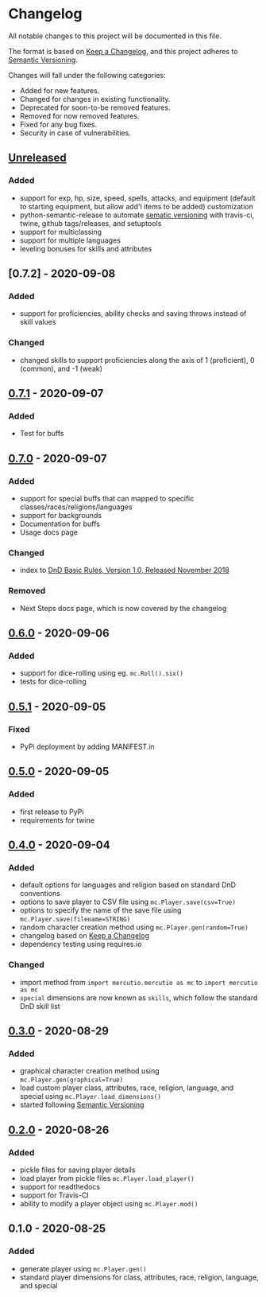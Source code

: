 # Changelog
All notable changes to this project will be documented in this file.

The format is based on [Keep a Changelog](https://keepachangelog.com/en/1.0.0/),
and this project adheres to [Semantic Versioning](https://semver.org/spec/v2.0.0.html).

Changes will fall under the following categories:
- Added for new features.
- Changed for changes in existing functionality.
- Deprecated for soon-to-be removed features.
- Removed for now removed features.
- Fixed for any bug fixes.
- Security in case of vulnerabilities.

## [Unreleased]
### Added
- support for exp, hp, size, speed, spells, attacks, and equipment (default to starting equipment, but allow add'l items to be added) customization
- python-semantic-release to automate [sematic versioning](https://python-semantic-release.readthedocs.io/en/latest/automatic-releases/index.html#automatic) with travis-ci, twine, github tags/releases, and setuptools
- support for multiclassing 
- support for multiple languages
- leveling bonuses for skills and attributes

## [0.7.2] - 2020-09-08
### Added
- support for proficiencies, ability checks and saving throws instead of skill values

### Changed
- changed skills to support proficiencies along the axis of 1 (proficient), 0 (common), and -1 (weak)

## [0.7.1] - 2020-09-07
### Added
- Test for buffs


## [0.7.0] - 2020-09-07
### Added
- support for special buffs that can mapped to specific classes/races/religions/languages
- support for backgrounds
- Documentation for buffs
- Usage docs page

### Changed
- index to [DnD Basic Rules, Version 1.0, Released November 2018](https://media.wizards.com/2018/dnd/downloads/DnD_BasicRules_2018.pdf)


### Removed
- Next Steps docs page, which is now covered by the changelog


## [0.6.0] - 2020-09-06
### Added
- support for dice-rolling using eg. ```mc.Roll().six()```
- tests for dice-rolling


## [0.5.1] - 2020-09-05
### Fixed
- PyPi deployment by adding MANIFEST.in


## [0.5.0] - 2020-09-05
### Added
- first release to PyPi
- requirements for twine


## [0.4.0] - 2020-09-04
### Added
- default options for languages and religion based on standard DnD conventions
- options to save player to CSV file using ```mc.Player.save(csv=True)```
- options to specify the name of the save file using ```mc.Player.save(filename=STRING)```
- random character creation method using ```mc.Player.gen(random=True)```
- changelog based on [Keep a Changelog](https://keepachangelog.com/en/1.0.0/)
- dependency testing using requires.io

### Changed
- import method from ```import mercutio.mercutio as mc``` to ```import mercutio as mc```
- ```special``` dimensions are now known as ```skills```, which follow the standard DnD skill list


## [0.3.0] - 2020-08-29
### Added
- graphical character creation method using ```mc.Player.gen(graphical=True)```
- load custom player class, attributes, race, religion, language, and special using ```mc.Player.load_dimensions()```
- started following [Semantic Versioning](https://semver.org/spec/v2.0.0.html)


## [0.2.0] - 2020-08-26
### Added
- pickle files for saving player details
- load player from pickle files ```mc.Player.load_player()```
- support for readthedocs
- support for Travis-CI
- ability to modify a player object using ```mc.Player.mod()```

## 0.1.0 - 2020-08-25
### Added
- generate player using ```mc.Player.gen()```
- standard player dimensions for class, attributes, race, religion, language, and special


[Unreleased]: https://github.com/signebedi/mercutio/compare/0.7.1...HEAD
[0.7.1]: https://github.com/signebedi/mercutio/compare/0.7.0...0.7.1
[0.7.0]: https://github.com/signebedi/mercutio/compare/0.6.0...0.7.0
[0.6.0]: https://github.com/signebedi/mercutio/compare/0.5.1...0.6.0
[0.5.1]: https://github.com/signebedi/mercutio/compare/0.5.0...0.5.1
[0.5.0]: https://github.com/signebedi/mercutio/compare/0.4.0...0.5.0
[0.4.0]: https://github.com/signebedi/mercutio/compare/0.3.0...0.4.0
[0.3.0]: https://github.com/signebedi/mercutio/compare/v.0.2-beta...0.3.0
[0.2.0]: https://github.com/signebedi/mercutio/releases/tag/v.0.2-beta
